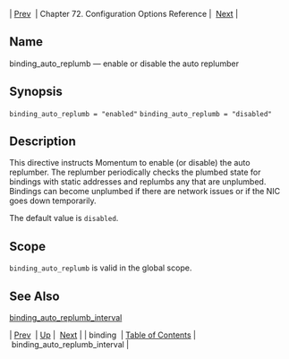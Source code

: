 | [Prev](conf.ref.binding)  | Chapter 72. Configuration Options Reference |  [Next](conf.ref.binding_auto_replumb_interval) |

<a name="conf.ref.binding_auto_replumb"></a>
## Name

binding_auto_replumb — enable or disable the auto replumber

## Synopsis

`binding_auto_replumb = "enabled"`
`binding_auto_replumb = "disabled"`

<a name="idp23614192"></a>
## Description

This directive instructs Momentum to enable (or disable) the auto replumber. The replumber periodically checks the plumbed state for bindings with static addresses and replumbs any that are unplumbed. Bindings can become unplumbed if there are network issues or if the NIC goes down temporarily.

The default value is `disabled`.

<a name="idp23617200"></a>
## Scope

`binding_auto_replumb` is valid in the global scope.

<a name="idp23619456"></a>
## See Also

[binding_auto_replumb_interval](conf.ref.binding_auto_replumb_interval "binding_auto_replumb_interval")

| [Prev](conf.ref.binding)  | [Up](config.options.ref) |  [Next](conf.ref.binding_auto_replumb_interval) |
| binding  | [Table of Contents](index) |  binding_auto_replumb_interval |

